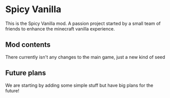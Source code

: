 # Spicy Vanilla
This is the Spicy Vanilla mod.
A passion project started by a small team of friends to enhance the minecraft vanilla experience.

## Mod contents
There currently isn't any changes to the main game, just a new kind of seed 

## Future plans
We are starting by adding some simple stuff but have big plans for the future!
